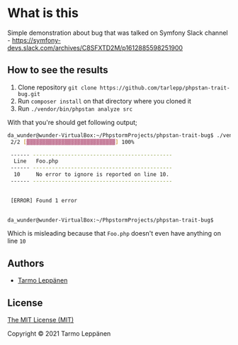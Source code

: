 # What is this

Simple demonstration about bug that was talked on Symfony Slack channel - https://symfony-devs.slack.com/archives/C8SFXTD2M/p1612885598251900

## How to see the results

 1) Clone repository `git clone https://github.com/tarlepp/phpstan-trait-bug.git` 
 2) Run `composer install` on that directory where you cloned it
 3) Run `./vendor/bin/phpstan analyze src`

With that you're should get following output;

```bash
da_wunder@wunder-VirtualBox:~/PhpstormProjects/phpstan-trait-bug$ ./vendor/bin/phpstan analyze src
 2/2 [▓▓▓▓▓▓▓▓▓▓▓▓▓▓▓▓▓▓▓▓▓▓▓▓▓▓▓▓] 100%

 ------ -------------------------------------------- 
  Line   Foo.php                                     
 ------ -------------------------------------------- 
  10     No error to ignore is reported on line 10.  
 ------ -------------------------------------------- 

                                                                                                                        
 [ERROR] Found 1 error                                                                                                  
                                                                                                                        

da_wunder@wunder-VirtualBox:~/PhpstormProjects/phpstan-trait-bug$ 
```

Which is misleading because that `Foo.php` doesn't even have anything on line `10`

## Authors

* [Tarmo Leppänen](https://github.com/tarlepp)

## License

[The MIT License (MIT)](LICENSE)

Copyright © 2021 Tarmo Leppänen
